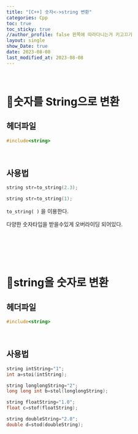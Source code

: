 ```yaml
---
title: "[C++] 숫자<->string 변환"
categories: Cpp
toc: true
toc_sticky: true
//author_profile: false 왼쪽에 따라다니는거 키고끄기
layout: single
show_Date: true
date: 2023-08-08
last_modified_at: 2023-08-08
---
```


<br>

# 🔘숫자를 String으로 변환



## 헤더파일

```c++
#include<string>
```

<br>

## 사용법

```c++
string str=to_string(2.3);

string str=to_string(1);
```

`to_string( )` 을 이용한다.

다양한 숫자타입을 받을수있게 오버라이딩 되어있다.

<br>

<br>

<br>

<br>



# 🔘string을 숫자로 변환

## 헤더파일

```c++
#include<string>
```

<br>

## 사용법

```c++
string intString="1";
int a=stoi(intString);

string longlongString="2";
long long int b=stol(longlongString);

string floatString="1.0";
float c=stof(floatString);

string doubleString="2.0";
double d=stod(doubleString);
```
